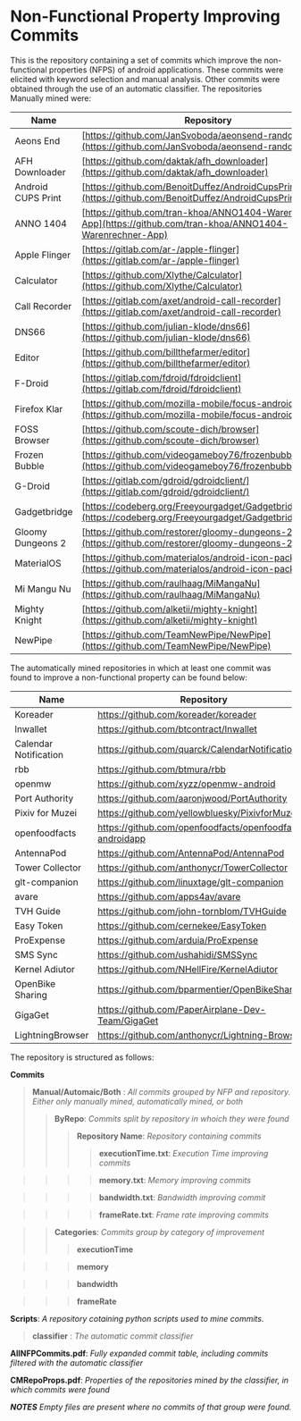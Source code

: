 # Non-Functional Property Improving Commits

This is the repository containing a set of commits which improve the non-functional properties (NFPS) of android applications. These commits were elicited with keyword selection and manual analysis. Other commits were obtained through the use of an automatic classifier. The repositories Manually mined were:


|Name  | Repository |
|--|--|
|Aeons End|[https://github.com/JanSvoboda/aeonsend-randomizer](https://github.com/JanSvoboda/aeonsend-randomizer)|
|AFH Downloader|[https://github.com/daktak/afh_downloader](https://github.com/daktak/afh_downloader)|
|Android CUPS Print|[https://github.com/BenoitDuffez/AndroidCupsPrint/](https://github.com/BenoitDuffez/AndroidCupsPrint/)|
|ANNO 1404|[https://github.com/tran-khoa/ANNO1404-Warenrechner-App](https://github.com/tran-khoa/ANNO1404-Warenrechner-App)|
|Apple Flinger|[https://gitlab.com/ar-/apple-flinger](https://gitlab.com/ar-/apple-flinger)|
|Calculator|[https://github.com/Xlythe/Calculator](https://github.com/Xlythe/Calculator)|
|Call Recorder|[https://gitlab.com/axet/android-call-recorder](https://gitlab.com/axet/android-call-recorder)|
|DNS66|[https://github.com/julian-klode/dns66](https://github.com/julian-klode/dns66)|
|Editor|[https://github.com/billthefarmer/editor](https://github.com/billthefarmer/editor)|
|F-Droid|[https://gitlab.com/fdroid/fdroidclient](https://gitlab.com/fdroid/fdroidclient)|
|Firefox Klar|[https://github.com/mozilla-mobile/focus-android](https://github.com/mozilla-mobile/focus-android)|
|FOSS Browser|[https://github.com/scoute-dich/browser](https://github.com/scoute-dich/browser)|
|Frozen Bubble|[https://github.com/videogameboy76/frozenbubbleandroid](https://github.com/videogameboy76/frozenbubbleandroid)|
|G-Droid|[https://gitlab.com/gdroid/gdroidclient/](https://gitlab.com/gdroid/gdroidclient/)|
|Gadgetbridge|[https://codeberg.org/Freeyourgadget/Gadgetbridge](https://codeberg.org/Freeyourgadget/Gadgetbridge)|
|Gloomy Dungeons 2|[https://github.com/restorer/gloomy-dungeons-2](https://github.com/restorer/gloomy-dungeons-2)|
|MaterialOS|[https://github.com/materialos/android-icon-pack](https://github.com/materialos/android-icon-pack)|
|Mi Mangu Nu|[https://github.com/raulhaag/MiMangaNu](https://github.com/raulhaag/MiMangaNu)|
|Mighty Knight|[https://github.com/alketii/mighty-knight](https://github.com/alketii/mighty-knight)|
|NewPipe|[https://github.com/TeamNewPipe/NewPipe](https://github.com/TeamNewPipe/NewPipe)|


The automatically mined repositories in which at least one commit was found to improve a non-functional property can be found below:

|Name  | Repository |
|--|--|
|Koreader|https://github.com/koreader/koreader
|lnwallet|https://github.com/btcontract/lnwallet
|Calendar Notification|https://github.com/quarck/CalendarNotification
|rbb|https://github.com/btmura/rbb
|openmw|https://github.com/xyzz/openmw-android
|Port Authority|https://github.com/aaronjwood/PortAuthority
|Pixiv for Muzei|https://github.com/yellowbluesky/PixivforMuzei3
|openfoodfacts|https://github.com/openfoodfacts/openfoodfacts-androidapp
|AntennaPod|https://github.com/AntennaPod/AntennaPod
|Tower Collector|https://github.com/anthonycr/TowerCollector
|glt-companion|https://github.com/linuxtage/glt-companion
|avare|https://github.com/apps4av/avare
|TVH Guide|https://github.com/john-tornblom/TVHGuide
|Easy Token|https://github.com/cernekee/EasyToken
|ProExpense|https://github.com/arduia/ProExpense
|SMS Sync|https://github.com/ushahidi/SMSSync
|Kernel Adiutor|https://github.com/NHellFire/KernelAdiutor
|OpenBike Sharing|https://github.com/bparmentier/OpenBikeSharing
|GigaGet|https://github.com/PaperAirplane-Dev-Team/GigaGet
|LightningBrowser|https://github.com/anthonycr/Lightning-Browser




The repository is structured as follows:

**Commits**
>**Manual/Automaic/Both** : *All commits grouped by NFP and repository. Either only manually mined, automatically mined, or both* 
>>**ByRepo**: *Commits split by repository in whoich they were found*
>>>**Repository Name**: *Repository containing commits*
>>>>**executionTime.txt**: *Execution Time improving commits*

>>>>**memory.txt**: *Memory improving commits*

>>>>**bandwidth.txt**: *Bandwidth improving commit*

>>>>**frameRate.txt**: *Frame rate improving commits*

>>**Categories**: *Commits group by category of improvement*
>>>**executionTime**

>>>**memory**

>>>**bandwidth**

>>>**frameRate**

**Scripts**: *A repository cotaining python scripts used to mine commits.*
>**classifier** : *The automatic commit classifier*

**AllNFPCommits.pdf**: *Fully expanded commit table, including commits filtered with the automatic classifier*

**CMRepoProps.pdf**: *Properties of the repositories mined by the classifier, in which commits were found*

***NOTES***
*Empty files are present where no commits of that group were found.*